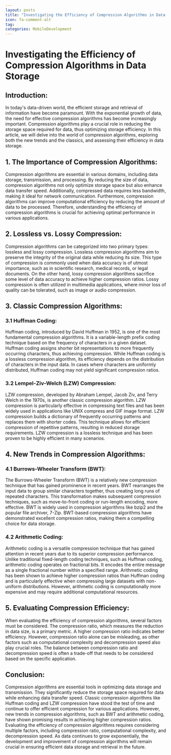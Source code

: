 ```yaml
---
layout: posts
title: "Investigating the Efficiency of Compression Algorithms in Data Storage"
icon: fa-comment-alt
tag:      
categories: MobileDevelopment
---
```



# Investigating the Efficiency of Compression Algorithms in Data Storage

## Introduction:

In today's data-driven world, the efficient storage and retrieval of information have become paramount. With the exponential growth of data, the need for effective compression algorithms has become increasingly important. Compression algorithms play a crucial role in reducing the storage space required for data, thus optimizing storage efficiency. In this article, we will delve into the world of compression algorithms, exploring both the new trends and the classics, and assessing their efficiency in data storage.

## 1. The Importance of Compression Algorithms:

Compression algorithms are essential in various domains, including data storage, transmission, and processing. By reducing the size of data, compression algorithms not only optimize storage space but also enhance data transfer speed. Additionally, compressed data requires less bandwidth, making it ideal for network communication. Furthermore, compression algorithms can improve computational efficiency by reducing the amount of data to be processed. Therefore, understanding the efficiency of compression algorithms is crucial for achieving optimal performance in various applications.

## 2. Lossless vs. Lossy Compression:

Compression algorithms can be categorized into two primary types: lossless and lossy compression. Lossless compression algorithms aim to preserve the integrity of the original data while reducing its size. This type of compression is commonly used when data accuracy is of utmost importance, such as in scientific research, medical records, or legal documents. On the other hand, lossy compression algorithms sacrifice some level of data accuracy to achieve higher compression ratios. Lossy compression is often utilized in multimedia applications, where minor loss of quality can be tolerated, such as image or audio compression.

## 3. Classic Compression Algorithms:

### 3.1 Huffman Coding:

Huffman coding, introduced by David Huffman in 1952, is one of the most fundamental compression algorithms. It is a variable-length prefix coding technique based on the frequency of characters in a given dataset. Huffman coding assigns shorter bit representations to more frequently occurring characters, thus achieving compression. While Huffman coding is a lossless compression algorithm, its efficiency depends on the distribution of characters in the input data. In cases where characters are uniformly distributed, Huffman coding may not yield significant compression ratios.

### 3.2 Lempel-Ziv-Welch (LZW) Compression:

LZW compression, developed by Abraham Lempel, Jacob Ziv, and Terry Welch in the 1970s, is another classic compression algorithm. LZW compression is particularly effective in compressing text files and has been widely used in applications like UNIX compress and GIF image format. LZW compression builds a dictionary of frequently occurring patterns and replaces them with shorter codes. This technique allows for efficient compression of repetitive patterns, resulting in reduced storage requirements. LZW compression is a lossless technique and has been proven to be highly efficient in many scenarios.

## 4. New Trends in Compression Algorithms:

### 4.1 Burrows-Wheeler Transform (BWT):

The Burrows-Wheeler Transform (BWT) is a relatively new compression technique that has gained prominence in recent years. BWT rearranges the input data to group similar characters together, thus creating long runs of repeated characters. This transformation makes subsequent compression techniques, such as move-to-front coding or run-length encoding, more effective. BWT is widely used in compression algorithms like bzip2 and the popular file archiver, 7-Zip. BWT-based compression algorithms have demonstrated excellent compression ratios, making them a compelling choice for data storage.

### 4.2 Arithmetic Coding:

Arithmetic coding is a versatile compression technique that has gained attention in recent years due to its superior compression performance. Unlike traditional fixed-length coding techniques, such as Huffman coding, arithmetic coding operates on fractional bits. It encodes the entire message as a single fractional number within a specified range. Arithmetic coding has been shown to achieve higher compression ratios than Huffman coding and is particularly effective when compressing large datasets with non-uniform distributions. However, arithmetic coding is computationally more expensive and may require additional computational resources.

## 5. Evaluating Compression Efficiency:

When evaluating the efficiency of compression algorithms, several factors must be considered. The compression ratio, which measures the reduction in data size, is a primary metric. A higher compression ratio indicates better efficiency. However, compression ratio alone can be misleading, as other factors such as computational complexity and decompression speed also play crucial roles. The balance between compression ratio and decompression speed is often a trade-off that needs to be considered based on the specific application.

## Conclusion:

Compression algorithms are essential tools in optimizing data storage and transmission. They significantly reduce the storage space required for data while enhancing data transfer speed. Classic compression algorithms like Huffman coding and LZW compression have stood the test of time and continue to offer efficient compression for various applications. However, new trends in compression algorithms, such as BWT and arithmetic coding, have shown promising results in achieving higher compression ratios. Evaluating the efficiency of compression algorithms requires considering multiple factors, including compression ratio, computational complexity, and decompression speed. As data continues to grow exponentially, the development and improvement of compression algorithms will remain crucial in ensuring efficient data storage and retrieval in the future.